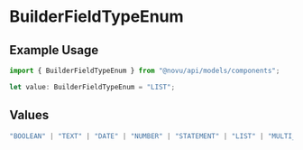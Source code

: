 # BuilderFieldTypeEnum

## Example Usage

```typescript
import { BuilderFieldTypeEnum } from "@novu/api/models/components";

let value: BuilderFieldTypeEnum = "LIST";
```

## Values

```typescript
"BOOLEAN" | "TEXT" | "DATE" | "NUMBER" | "STATEMENT" | "LIST" | "MULTI_LIST" | "GROUP"
```